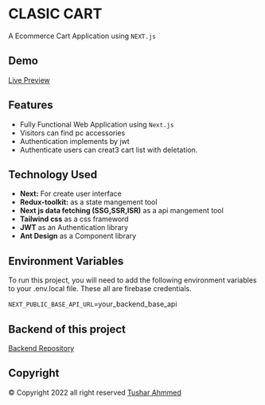 # CLASIC CART

A Ecommerce Cart Application using `NEXT.js`

## Demo

[Live Preview](https://clasic-frontend.vercel.app/)

## Features

- Fully Functional Web Application using `Next.js`
- Visitors can find pc accessories
- Authentication implements by jwt
- Authenticate users can creat3 cart list with deletation.

## Technology Used

- **Next:** For create user interface
- **Redux-toolkit:** as a state mangement tool
- **Next js data fetching (SSG,SSR,ISR)** as a api mangement tool
- **Tailwind css** as a css frameword
- **JWT** as an Authentication library
- **Ant Design** as a Component library

## Environment Variables

To run this project, you will need to add the following environment variables to your .env.local file.
These all are firebase credentials.

`NEXT_PUBLIC_BASE_API_URL`=your_backend_base_api

## Backend of this project

[Backend Repository](https://github.com/tusharahmmed/cart-backend)

## Copyright

© Copyright 2022 all right reserved [Tushar Ahmmed](https://github.com/tusharahmmed)
